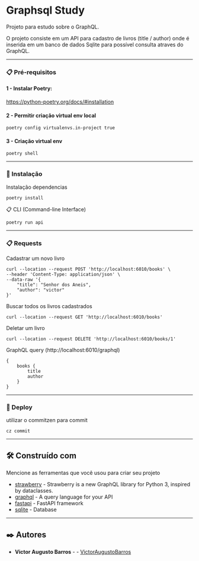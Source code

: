 # Graphsql Study

Projeto para estudo sobre o GraphQL.

O projeto consiste em um API para cadastro de livros (title / author) onde é inserida em um banco de dados Sqlite para
possível consulta atraves do GraphQL.

-- -

### 📋 Pré-requisitos

#### 1 - Instalar Poetry:

https://python-poetry.org/docs/#installation

#### 2 - Permitir criação virtual env local

```
poetry config virtualenvs.in-project true
```

#### 3 - Criação virtual env

```
poetry shell
```

-- -

### 🔧 Instalação

Instalação dependencias

```
poetry install
```

📋 CLI (Command-line Interface)

```
poetry run api
```

-- -

### 📋 Requests

Cadastrar um novo livro
```
curl --location --request POST 'http://localhost:6010/books' \
--header 'Content-Type: application/json' \
--data-raw '{
    "title": "Senhor dos Aneis",
    "author": "victor"
}'
```

Buscar todos os livros cadastrados
```
curl --location --request GET 'http://localhost:6010/books'
```

Deletar um livro

```
curl --location --request DELETE 'http://localhost:6010/books/1'
```

GraphQL query (http://localhost:6010/graphql)

```
{
    books {
        title
        author
    }
}
```

-- -

### 🔧 Deploy

utilizar o commitzen para commit

```
cz commit
```

-- -

## 🛠️ Construído com

Mencione as ferramentas que você usou para criar seu projeto

* [strawberry](https://strawberry.rocks/) - Strawberry is a new GraphQL library for Python 3, inspired by dataclasses.
* [graphql](https://graphql.org/) - A query language for your API
* [fastapi](https://fastapi.tiangolo.com/) - FastAPI framework
* [sqlite](https://www.sqlite.org/index.html) - Database

-- -

## ✒️ Autores

* **Victor Augusto Barros** - - [VictorAugustoBarros](https://github.com/VictorAugustoBarros)
